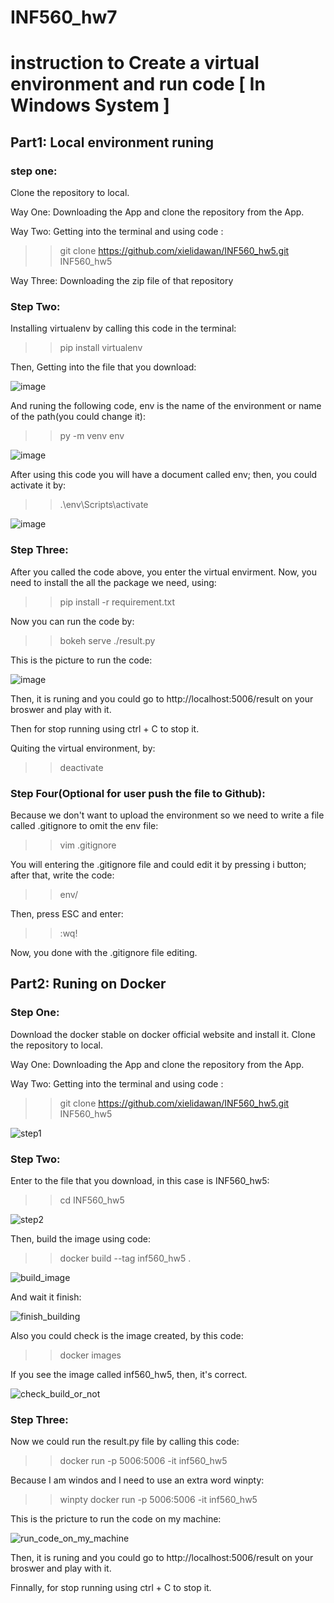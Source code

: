 # INF560_hw7
# instruction to Create a virtual environment and run code [ In Windows System ]

## Part1: Local environment runing

### step one:
Clone the repository to local. 

Way One: Downloading the App and clone the repository from the App.

Way Two: Getting into the terminal and using code : 
>> git clone https://github.com/xielidawan/INF560_hw5.git INF560_hw5

Way Three: Downloading the zip file of that repository


### Step Two:

Installing virtualenv by calling this code in the terminal:

>> pip install virtualenv

Then, Getting into the file that you download:

![image](https://user-images.githubusercontent.com/54834260/98066273-68ffcc00-1e0b-11eb-97d4-54d423c93e04.png)

And runing the following code, env is the name of the environment or name of the path(you could change it):

>> py -m venv env


![image](https://user-images.githubusercontent.com/54834260/98066363-9e0c1e80-1e0b-11eb-8359-145d9f8efcb2.png)

After using this code you will have a document called env; then, you could activate it by:

>> .\env\Scripts\activate

![image](https://user-images.githubusercontent.com/54834260/98066382-ac5a3a80-1e0b-11eb-8e84-c8c2d121b09e.png)


### Step Three:
After you called the code above, you enter the virtual envirment. Now, you need to install the all the package we need, using:

>> pip install -r requirement.txt

Now you can run the code by:

>> bokeh serve ./result.py


This is the picture to run the code:

![image](https://user-images.githubusercontent.com/54834260/98059831-ee2fb480-1dfc-11eb-83a6-ad14b2de5baf.png)

Then, it is runing and you could go to http://localhost:5006/result on your broswer and play with it.

Then for stop running using ctrl + C to stop it.

Quiting the virtual environment, by:

>> deactivate

### Step Four(Optional for user push the file to Github):

Because we don't want to upload the environment so we need to write a file called .gitignore to omit the env file:

>> vim .gitignore

You will entering the .gitignore file and could edit it by pressing i button; after that, write the code:

>> env/

Then, press ESC and enter: 

>> :wq!

Now, you done with the .gitignore file editing.

## Part2: Runing on Docker

### Step One:
Download the docker stable on docker official website and install it.
Clone the repository to local. 

Way One: Downloading the App and clone the repository from the App.

Way Two: Getting into the terminal and using code : 

>> git clone https://github.com/xielidawan/INF560_hw5.git INF560_hw5

![step1](https://user-images.githubusercontent.com/54834260/98189100-200e4d00-1ec9-11eb-9263-443ababe47e8.png)

### Step Two:

Enter to the file that you download, in this case is INF560_hw5:

>> cd INF560_hw5

![step2](https://user-images.githubusercontent.com/54834260/98189199-4df39180-1ec9-11eb-9466-dee3910fb883.png)

Then, build the image using code:
>> docker build --tag inf560_hw5 .

![build_image](https://user-images.githubusercontent.com/54834260/98189333-9743e100-1ec9-11eb-8288-d96e3c96ad90.png)

And wait it finish:

![finish_building](https://user-images.githubusercontent.com/54834260/98189360-acb90b00-1ec9-11eb-9ff6-4787f5648176.png)

Also you could check is the image created, by this code:
>> docker images

If you see the image called inf560_hw5, then, it's correct.

![check_build_or_not](https://user-images.githubusercontent.com/54834260/98189413-c8241600-1ec9-11eb-923f-4fe7500ae9d3.png)

### Step Three:
Now we could run the result.py file by calling this code:

>> docker run -p 5006:5006 -it inf560_hw5

Because I am windos and I need to use an extra word winpty:

>> winpty docker run -p 5006:5006 -it inf560_hw5

This is the pricture to run the code on my machine:

![run_code_on_my_machine](https://user-images.githubusercontent.com/54834260/98189817-99f30600-1eca-11eb-992e-ab69fbc2cdd2.png)

Then, it is runing and you could go to http://localhost:5006/result on your broswer and play with it.

Finnally, for stop running using ctrl + C to stop it.
